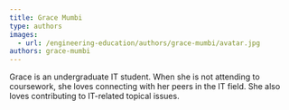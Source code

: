 ```yaml
---
title: Grace Mumbi
type: authors
images:
  - url: /engineering-education/authors/grace-mumbi/avatar.jpg
authors: grace-mumbi
---
```

Grace is an undergraduate IT student. When she is not attending to coursework, she loves connecting with her peers in the IT field. She also loves contributing to IT-related topical issues.
